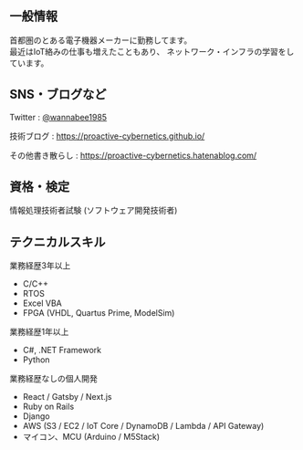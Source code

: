 ## 一般情報

首都圏のとある電子機器メーカーに勤務してます。  
最近はIoT絡みの仕事も増えたこともあり、
ネットワーク・インフラの学習をしています。

## SNS・ブログなど

Twitter : [@wannabee1985](https://twitter.com/wannabee1985/)

技術ブログ : https://proactive-cybernetics.github.io/

その他書き散らし : https://proactive-cybernetics.hatenablog.com/

## 資格・検定

情報処理技術者試験 (ソフトウェア開発技術者)

## テクニカルスキル

業務経歴3年以上

* C/C++
* RTOS
* Excel VBA
* FPGA (VHDL, Quartus Prime, ModelSim)

業務経歴1年以上

* C#, .NET Framework
* Python

業務経歴なしの個人開発

* React / Gatsby / Next.js
* Ruby on Rails
* Django
* AWS (S3 / EC2 / IoT Core / DynamoDB / Lambda / API Gateway)
* マイコン、MCU (Arduino / M5Stack)
